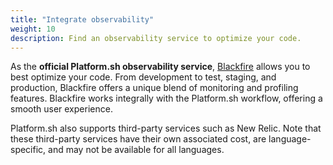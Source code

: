 ```yaml
---
title: "Integrate observability"
weight: 10
description: Find an observability service to optimize your code.
---
```


As the **official Platform.sh observability service**, 
[Blackfire](https://www.blackfire.io/) allows you to best optimize your code.
From development to test, staging, and production,
Blackfire offers a unique blend of monitoring and profiling features. 
Blackfire works integrally with the Platform.sh workflow,
offering a smooth user experience.

Platform.sh also supports third-party services such as New Relic.
Note that these third-party services have their own associated cost,
are language-specific, and may not be available for all languages.